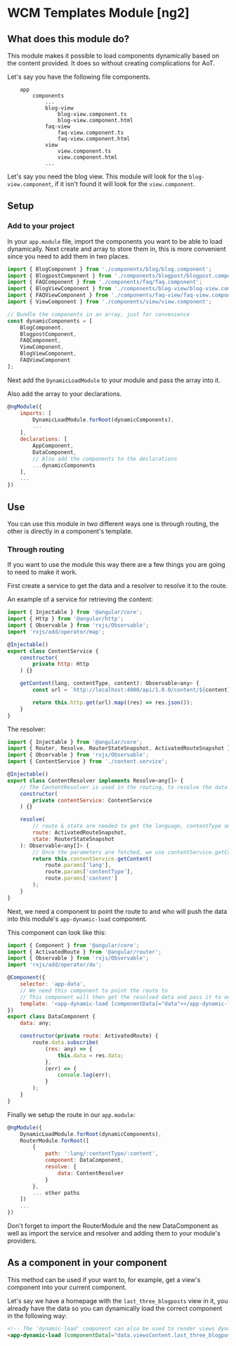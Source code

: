 # WCM Templates Module [ng2]

## What does this module do?
This module makes it possible to load components dynamically based on the content provided. It does so without creating complications for AoT.

Let's say you have the following file components.

```
	app
		components
			...
			blog-view
				blog-view.component.ts
				blog-view.component.html
			faq-view
				faq-view.component.ts
				faq-view.component.html
			view
				view.component.ts
				view.component.html
			...
```

Let's say you need the blog view. This module will look for the `blog-view.component`, if it isn't found it will look for the `view.component`.

## Setup
### Add to your project
In your `app.module` file, import the components you want to be able to load dynamically. Next create and array to store them in, this is more convenient since you need to add them in two places.

```javascript
import { BlogComponent } from './components/blog/blog.component';
import { BlogpostComponent } from './components/blogpost/blogpost.component';
import { FAQComponent } from './components/faq/faq.component';
import { BlogViewComponent } from './components/blog-view/blog-view.component';
import { FAQViewComponent } from './components/faq-view/faq-view.component';
import { ViewComponent } from './components/view/view.component';

// Bundle the components in an array, just for convenience
const dynamicComponents = [
    BlogComponent,
    BlogpostComponent,
    FAQComponent,
    ViewComponent,
    BlogViewComponent,
    FAQViewComponent
];
```

Next add the `DynamicLoadModule` to your module and pass the array into it.

Also add the array to your declarations.

```javascript
@ngModule({
	imports: [
		DynamicLoadModule.forRoot(dynamicComponents),
		...
	],
	declarations: [
        AppComponent,
        DataComponent,
        // Also add the components to the declarations
        ...dynamicComponents
    ],
    ...
})
```

## Use
You can use this module in two different ways one is through routing, the other is directly in a component's template.

### Through routing
If you want to use the module this way there are a few things you are going to need to make it work.

First create a service to get the data and a resolver to resolve it to the route.

An example of a service for retrieving the content:

```javascript
import { Injectable } from '@angular/core';
import { Http } from '@angular/http';
import { Observable } from 'rxjs/Observable';
import 'rxjs/add/operator/map';

@Injectable()
export class ContentService {
    constructor(
        private http: Http
    ) {}

    getContent(lang, contentType, content): Observable<any> {
        const url = `http://localhost:4000/api/1.0.0/content/${content}/translated?lang=${lang}`;

        return this.http.get(url).map((res) => res.json());
    }
}
```

The resolver:

```javascript
import { Injectable } from '@angular/core';
import { Router, Resolve, RouterStateSnapshot, ActivatedRouteSnapshot } from '@angular/router';
import { Observable } from 'rxjs/Observable';
import { ContentService } from './content.service';

@Injectable()
export class ContentResolver implements Resolve<any[]> {
    // The ContentResolver is used in the routing, to resolve the data fron the ContentService
    constructor(
        private contentService: ContentService
    ) {}

    resolve(
        // route & state are needed to get the language, contentType and content from the route
        route: ActivatedRouteSnapshot,
        state: RouterStateSnapshot
    ): Observable<any[]> {
        // Once the parameters are fetched, we use contentService.getContent() to get retrieve the correct content for this route
        return this.contentService.getContent(
            route.params['lang'],
            route.params['contentType'],
            route.params['content']
        );
    }
}
```

Next, we need a component to point the route to and who will push the data into this module's `app-dynamic-load` component.

This component can look like this:

```javascript
import { Component } from '@angular/core';
import { ActivatedRoute } from '@angular/router';
import { Observable } from 'rxjs/Observable';
import 'rxjs/add/operator/do';

@Component({
    selector: 'app-data',
    // We need this component to point the route to
    // This component will then get the resolved data and pass it to our 'dynamic-load' component
    template: '<app-dynamic-load [componentData]="data"></app-dynamic-load>',
})
export class DataComponent {
    data: any;

    constructor(private route: ActivatedRoute) {
        route.data.subscribe(
            (res: any) => {
                this.data = res.data;
            },
            (err) => {
                console.log(err);
            }
        );
    }
}
```

Finally we setup the route in our `app.module`:

```javascript
@ngModule({
	DynamicLoadModule.forRoot(dynamicComponents),
	RouterModule.forRoot([
		{
            path: ':lang/:contentType/:content',
            component: DataComponent,
            resolve: {
                data: ContentResolver
            }
        },
        ... other paths
	])
	...
})
```

Don't forget to import the RouterModule and the new DataComponent as well as import the service and resolver and adding them to your module's providers.

## As a component in your component
This method can be used if your want to, for example, get a view's component into your current component.

Let's say we have a homepage with the `last_three_blogposts` view in it, you already have the data so you can dynamically load the correct component in the following way:

```html
<!-- The 'dynamic-load' component can also be used to render views dynamically -->
<app-dynamic-load [componentData]="data.viewsContent.last_three_blogposts"></app-dynamic-load>
```